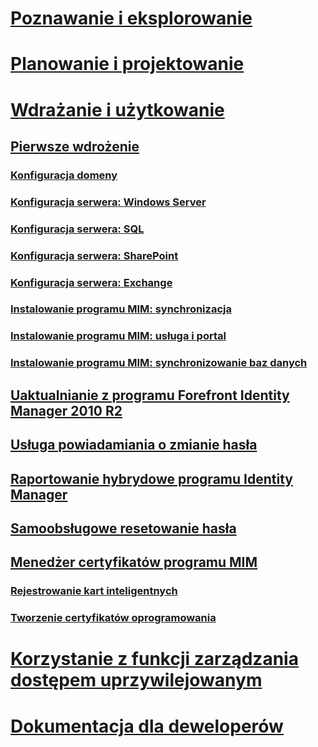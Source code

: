# [Poznawanie i eksplorowanie](/microsoft-identity-manager/understand-explore/microsoft-identity-manager-2016)
# [Planowanie i projektowanie](/microsoft-identity-manager/plan-design/microsoft-identity-manager-2016-supported-platforms)
# [Wdrażanie i użytkowanie](microsoft-identity-manager-deploy.md)
## [Pierwsze wdrożenie](microsoft-identity-manager-deploy.md)
### [Konfiguracja domeny](preparing-domain.md)
### [Konfiguracja serwera: Windows Server](prepare-server-ws2012r2.md)
### [Konfiguracja serwera: SQL](prepare-server-sql2014.md)
### [Konfiguracja serwera: SharePoint](prepare-server-sharepoint.md)
### [Konfiguracja serwera: Exchange](prepare-server-exchange.md)
### [Instalowanie programu MIM: synchronizacja](install-mim-sync.md)
### [Instalowanie programu MIM: usługa i portal](install-mim-service-portal.md)
### [Instalowanie programu MIM: synchronizowanie baz danych](install-mim-sync-ad-service.md)
## [Uaktualnianie z programu Forefront Identity Manager 2010 R2](microsoft-identity-manager-2016-upgrade-from-fim-2010-R2.md)
## [Usługa powiadamiania o zmianie hasła](deploying-mim-password-change-notification-service-on-domain-controller.md)
## [Raportowanie hybrydowe programu Identity Manager](working-with-identity-manager-hybrid-reporting.md)
## [Samoobsługowe resetowanie hasła](working-with-self-service-password-reset.md)
## [Menedżer certyfikatów programu MIM](working-with-mim-certificate-manager.md)
### [Rejestrowanie kart inteligentnych](certificate-manager-for-non-administrators.md)
### [Tworzenie certyfikatów oprogramowania](certificate-manager-for-software-certificates.md)
# [Korzystanie z funkcji zarządzania dostępem uprzywilejowanym](/microsoft-identity-manager/pam/privileged-identity-management-for-active-directory-domain-services)
# [Dokumentacja dla deweloperów](/microsoft-identity-manager/reference/microsoft-identity-manager-2016-developer-reference)